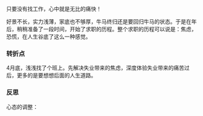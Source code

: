 只要没有找工作，心中就是无比的痛快！

好景不长，实力浅薄，家底也不够厚，牛马终归还是要回归牛马的状态。于是在年后，稍稍准备了一段时间，开始了求职的历程。整个求职的历程可以说是：焦虑，恐慌，在人生谷底了这么一种感觉。

### 转折点

4月底，浅浅找了个班上。先解决失业带来的焦虑，深度体验失业带来的痛苦过后，更多的是要想想后面的人生道路。

### 反思

心态的调整：

